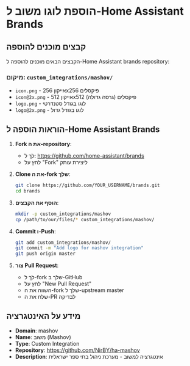 # הוספת לוגו משוב ל-Home Assistant Brands

## קבצים מוכנים להוספה

הקבצים הבאים מוכנים להוספה ל-Home Assistant brands repository:

### מיקום: `custom_integrations/mashov/`

- `icon.png` - אייקון 256x256 פיקסלים
- `icon@2x.png` - אייקון 512x512 פיקסלים (גרסה גדולה)
- `logo.png` - לוגו בגודל סטנדרטי
- `logo@2x.png` - לוגו בגודל גדול

## הוראות הוספה ל-Home Assistant Brands

1. **Fork את ה-repository**:
   - לך ל: https://github.com/home-assistant/brands
   - לחץ על "Fork" ליצירת עותק

2. **Clone את ה-fork שלך**:
   ```bash
   git clone https://github.com/YOUR_USERNAME/brands.git
   cd brands
   ```

3. **הוסף את הקבצים**:
   ```bash
   mkdir -p custom_integrations/mashov
   cp /path/to/our/files/* custom_integrations/mashov/
   ```

4. **Commit ו-Push**:
   ```bash
   git add custom_integrations/mashov/
   git commit -m "Add logo for mashov integration"
   git push origin master
   ```

5. **צור Pull Request**:
   - לך ל-fork שלך ב-GitHub
   - לחץ על "New Pull Request"
   - השווה את ה-fork שלך ל-upstream master
   - שלח את ה-PR לבדיקה

## מידע על האינטגרציה

- **Domain**: mashov
- **Name**: משוב (Mashov)
- **Type**: Custom Integration
- **Repository**: https://github.com/NirBY/ha-mashov
- **Description**: אינטגרציה למשוב - מערכת ניהול בתי ספר ישראלית
